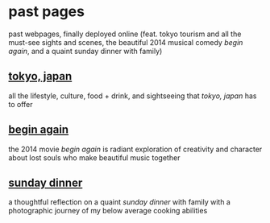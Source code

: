 # past pages  

past webpages, finally deployed online (feat. tokyo tourism and all the must-see sights and scenes, the beautiful 2014 musical comedy _begin again_, and a quaint sunday dinner with family) 


## [tokyo, japan](https://kellyluo25.github.io/pastpages/tokyo/)  
all the lifestyle, culture, food + drink, and sightseeing that _tokyo, japan_ has to offer 

## [begin again](https://kellyluo25.github.io/pastpages/beginagain/)  
the 2014 movie _begin again_ is radiant exploration of creativity and character about lost souls who make beautiful music together

## [sunday dinner](https://kellyluo25.github.io/pastpages/sundaydinner/)  
a thoughtful reflection on a quaint _sunday dinner_ with family with a photographic journey of my below average cooking abilities
